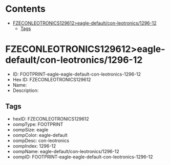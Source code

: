 



Contents
========

* [FZECONLEOTRONICS129612>eagle-default/con-leotronics/1296-12](#fzeconleotronics129612eagle-defaultcon-leotronics1296-12)
	* [Tags](#tags)

# FZECONLEOTRONICS129612>eagle-default/con-leotronics/1296-12

- ID: FOOTPRINT-eagle-eagle-default-con-leotronics-1296-12
- Hex ID: FZECONLEOTRONICS129612
- Name: 
- Description: 

## Tags

- hexID: FZECONLEOTRONICS129612
- oompType: FOOTPRINT
- oompSize: eagle
- oompColor: eagle-default
- oompDesc: con-leotronics
- oompIndex: 1296-12
- oompName: eagle-default/con-leotronics/1296-12
- oompID: FOOTPRINT-eagle-eagle-default-con-leotronics-1296-12
